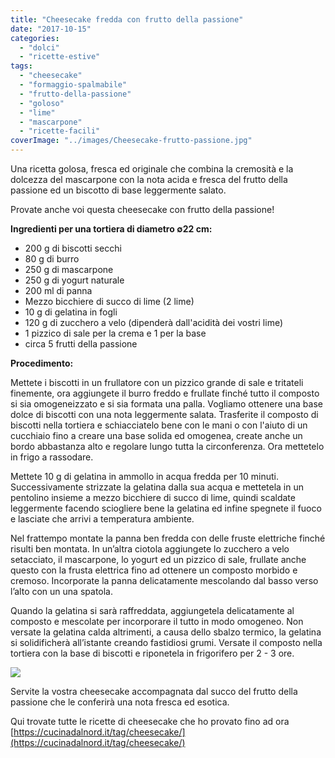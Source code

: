 ```yaml
---
title: "Cheesecake fredda con frutto della passione"
date: "2017-10-15"
categories: 
  - "dolci"
  - "ricette-estive"
tags: 
  - "cheesecake"
  - "formaggio-spalmabile"
  - "frutto-della-passione"
  - "goloso"
  - "lime"
  - "mascarpone"
  - "ricette-facili"
coverImage: "../images/Cheesecake-frutto-passione.jpg"
---
```


Una ricetta golosa, fresca ed originale che combina la cremosità e la dolcezza del mascarpone con la nota acida e fresca del frutto della passione ed un biscotto di base leggermente salato.

Provate anche voi questa cheesecake con frutto della passione!

**Ingredienti per una tortiera di diametro ∅22 cm:**

- 200 g di biscotti secchi
- 80 g di burro
- 250 g di mascarpone
- 250 g di yogurt naturale
- 200 ml di panna
- Mezzo bicchiere di succo di lime (2 lime)
- 10 g di gelatina in fogli
- 120 g di zucchero a velo (dipenderà dall'acidità dei vostri lime)
- 1 pizzico di sale per la crema e 1 per la base
- circa 5 frutti della passione

**Procedimento:**

Mettete i biscotti in un frullatore con un pizzico grande di sale e tritateli finemente, ora aggiungete il burro freddo e frullate finché tutto il composto si sia omogeneizzato e si sia formata una palla. Vogliamo ottenere una base dolce di biscotti con una nota leggermente salata. Trasferite il composto di biscotti nella tortiera e schiacciatelo bene con le mani o con l'aiuto di un cucchiaio fino a creare una base solida ed omogenea, create anche un bordo abbastanza alto e regolare lungo tutta la circonferenza. Ora mettetelo in frigo a rassodare.

Mettete 10 g di gelatina in ammollo in acqua fredda per 10 minuti. Successivamente strizzate la gelatina dalla sua acqua e mettetela in un pentolino insieme a mezzo bicchiere di succo di lime, quindi scaldate leggermente facendo sciogliere bene la gelatina ed infine spegnete il fuoco e lasciate che arrivi a temperatura ambiente.

Nel frattempo montate la panna ben fredda con delle fruste elettriche finché risulti ben montata. In un’altra ciotola aggiungete lo zucchero a velo setacciato, il mascarpone, lo yogurt ed un pizzico di sale, frullate anche questo con la frusta elettrica fino ad ottenere un composto morbido e cremoso. Incorporate la panna delicatamente mescolando dal basso verso l’alto con un una spatola.

Quando la gelatina si sarà raffreddata, aggiungetela delicatamente al composto e mescolate per incorporare il tutto in modo omogeneo. Non versate la gelatina calda altrimenti, a causa dello sbalzo termico, la gelatina si solidificherà all’istante creando fastidiosi grumi. Versate il composto nella tortiera con la base di biscotti e riponetela in frigorifero per 2 - 3 ore.

![](https://cucinadalnord.it/wp-content/uploads/2017/10/cheesecake-frutto-passione1.jpg)

Servite la vostra cheesecake accompagnata dal succo del frutto della passione che le conferirà una nota fresca ed esotica.

Qui trovate tutte le ricette di cheesecake che ho provato fino ad ora [https://cucinadalnord.it/tag/cheesecake/](https://cucinadalnord.it/tag/cheesecake/)
